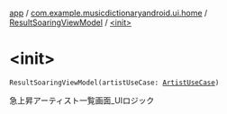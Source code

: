 [app](../../index.md) / [com.example.musicdictionaryandroid.ui.home](../index.md) / [ResultSoaringViewModel](index.md) / [&lt;init&gt;](./-init-.md)

# &lt;init&gt;

`ResultSoaringViewModel(artistUseCase: `[`ArtistUseCase`](../../com.example.musicdictionaryandroid.model.usecase/-artist-use-case/index.md)`)`

急上昇アーティスト一覧画面_UIロジック

